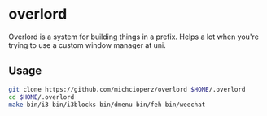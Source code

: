 # overlord

Overlord is a system for building things in a prefix. Helps a lot when you're trying to use a custom window manager at uni.

## Usage

```bash
git clone https://github.com/michcioperz/overlord $HOME/.overlord
cd $HOME/.overlord
make bin/i3 bin/i3blocks bin/dmenu bin/feh bin/weechat
```

